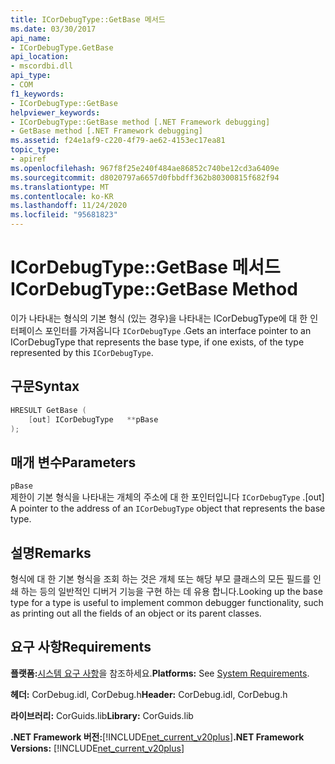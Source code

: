 ```yaml
---
title: ICorDebugType::GetBase 메서드
ms.date: 03/30/2017
api_name:
- ICorDebugType.GetBase
api_location:
- mscordbi.dll
api_type:
- COM
f1_keywords:
- ICorDebugType::GetBase
helpviewer_keywords:
- ICorDebugType::GetBase method [.NET Framework debugging]
- GetBase method [.NET Framework debugging]
ms.assetid: f24e1af9-c220-4f79-ae62-4153ec17ea81
topic_type:
- apiref
ms.openlocfilehash: 967f8f25e240f484ae86852c740be12cd3a6409e
ms.sourcegitcommit: d8020797a6657d0fbbdff362b80300815f682f94
ms.translationtype: MT
ms.contentlocale: ko-KR
ms.lasthandoff: 11/24/2020
ms.locfileid: "95681823"
---
```

# <a name="icordebugtypegetbase-method"></a><span data-ttu-id="8495f-102">ICorDebugType::GetBase 메서드</span><span class="sxs-lookup"><span data-stu-id="8495f-102">ICorDebugType::GetBase Method</span></span>

<span data-ttu-id="8495f-103">이가 나타내는 형식의 기본 형식 (있는 경우)을 나타내는 ICorDebugType에 대 한 인터페이스 포인터를 가져옵니다 `ICorDebugType` .</span><span class="sxs-lookup"><span data-stu-id="8495f-103">Gets an interface pointer to an ICorDebugType that represents the base type, if one exists, of the type represented by this `ICorDebugType`.</span></span>  
  
## <a name="syntax"></a><span data-ttu-id="8495f-104">구문</span><span class="sxs-lookup"><span data-stu-id="8495f-104">Syntax</span></span>  
  
```cpp  
HRESULT GetBase (  
    [out] ICorDebugType   **pBase  
);  
```  
  
## <a name="parameters"></a><span data-ttu-id="8495f-105">매개 변수</span><span class="sxs-lookup"><span data-stu-id="8495f-105">Parameters</span></span>  

 `pBase`  
 <span data-ttu-id="8495f-106">제한이 기본 형식을 나타내는 개체의 주소에 대 한 포인터입니다 `ICorDebugType` .</span><span class="sxs-lookup"><span data-stu-id="8495f-106">[out] A pointer to the address of an `ICorDebugType` object that represents the base type.</span></span>  
  
## <a name="remarks"></a><span data-ttu-id="8495f-107">설명</span><span class="sxs-lookup"><span data-stu-id="8495f-107">Remarks</span></span>  

 <span data-ttu-id="8495f-108">형식에 대 한 기본 형식을 조회 하는 것은 개체 또는 해당 부모 클래스의 모든 필드를 인쇄 하는 등의 일반적인 디버거 기능을 구현 하는 데 유용 합니다.</span><span class="sxs-lookup"><span data-stu-id="8495f-108">Looking up the base type for a type is useful to implement common debugger functionality, such as printing out all the fields of an object or its parent classes.</span></span>  
  
## <a name="requirements"></a><span data-ttu-id="8495f-109">요구 사항</span><span class="sxs-lookup"><span data-stu-id="8495f-109">Requirements</span></span>  

 <span data-ttu-id="8495f-110">**플랫폼:**[시스템 요구 사항](../../get-started/system-requirements.md)을 참조하세요.</span><span class="sxs-lookup"><span data-stu-id="8495f-110">**Platforms:** See [System Requirements](../../get-started/system-requirements.md).</span></span>  
  
 <span data-ttu-id="8495f-111">**헤더:** CorDebug.idl, CorDebug.h</span><span class="sxs-lookup"><span data-stu-id="8495f-111">**Header:** CorDebug.idl, CorDebug.h</span></span>  
  
 <span data-ttu-id="8495f-112">**라이브러리:** CorGuids.lib</span><span class="sxs-lookup"><span data-stu-id="8495f-112">**Library:** CorGuids.lib</span></span>  
  
 <span data-ttu-id="8495f-113">**.NET Framework 버전:**[!INCLUDE[net_current_v20plus](../../../../includes/net-current-v20plus-md.md)]</span><span class="sxs-lookup"><span data-stu-id="8495f-113">**.NET Framework Versions:** [!INCLUDE[net_current_v20plus](../../../../includes/net-current-v20plus-md.md)]</span></span>
